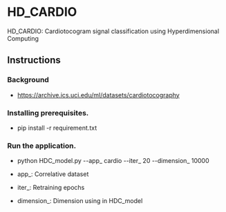 # HD_CARDIO
HD_CARDIO: Cardiotocogram signal classification using Hyperdimensional Computing

## Instructions

### Background
 - https://archive.ics.uci.edu/ml/datasets/cardiotocography

### Installing prerequisites.
 - pip install -r requirement.txt

### Run the application.
 - python HDC_model.py --app_ cardio --iter_ 20 --dimension_ 10000

 - app_: Correlative dataset
 - iter_: Retraining epochs
 - dimension_: Dimension using in HDC_model
